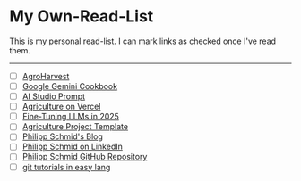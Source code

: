 # My Own-Read-List

This is my personal read-list. I can mark links as checked once I've read them.

---

- [ ] [AgroHarvest](https://agroharvest.solovers.tech/)
- [ ] [Google Gemini Cookbook](https://github.com/google-gemini/cookbook/blob/main/gemini-2/live_api_starter.ipynb)
- [ ] [AI Studio Prompt](https://aistudio.google.com/prompts/1pQANhJgr_qaFVXrbRtfGP9TWYBCK5OCh)
- [ ] [Agriculture on Vercel](https://agriculture-orcin.vercel.app/)
- [ ] [Fine-Tuning LLMs in 2025](https://www.philschmid.de/fine-tune-llms-in-2025#3-create-and-prepare-the-dataset)
- [ ] [Agriculture Project Template](https://github.com/Dipanshu-verma/Agriculture-Farm-Template)
- [ ] [Philipp Schmid's Blog](https://www.philschmid.de/fine-tune-llms-in-2025#3-create-and-prepare-the-dataset)
- [ ] [Philipp Schmid on LinkedIn](https://www.linkedin.com/in/philipp-schmid-a6a2bb196/)
- [ ] [Philipp Schmid GitHub Repository](https://github.com/philschmid/philschmid.de)
- [ ] [git tutorials in easy lang](https://learngitbranching.js.org/)
